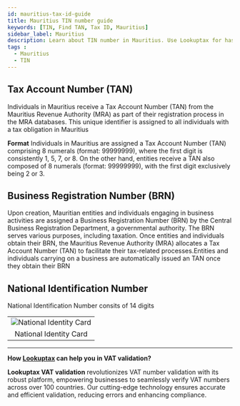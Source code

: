 ```yaml
---
id: mauritius-tax-id-guide
title: Mauritius TIN number guide
keywords: [TIN, Find TAN, Tax ID, Mauritius]
sidebar_label: Mauritius
description: Learn about TIN number in Mauritius. Use Lookuptax for hassle-free tax id validation in Mauritius and other 100+ countries
tags : 
  - Mauritius
  - TIN
---
```


## Tax Account Number (TAN)
Individuals in Mauritius receive a Tax Account Number (TAN) from the Mauritius Revenue Authority (MRA) as part of their registration process in the MRA databases. This unique identifier is assigned to all individuals with a tax obligation in Mauritius

**Format**
Individuals in Mauritius are assigned a Tax Account Number (TAN) comprising 8 numerals (format: 99999999), where the first digit is consistently 1, 5, 7, or 8. On the other hand, entities receive a TAN also composed of 8 numerals (format: 99999999), with the first digit exclusively being 2 or 3.

## Business Registration Number (BRN)
Upon creation, Mauritian entities and individuals engaging in business activities are assigned a Business Registration Number (BRN) by the Central Business Registration Department, a governmental authority. The BRN serves various purposes, including taxation. Once entities and individuals obtain their BRN, the Mauritius Revenue Authority (MRA) allocates a Tax Account Number (TAN) to facilitate their tax-related processes.Entities and individuals carrying on a business are automatically issued an TAN once they obtain their BRN



## National Identification Number

National Identification Number consits of 14 digits

<table align="center" border="0px" border-color="#dedede"><tr><td>
  <img src="/docs/img/taxid/nid-mauritius.PNG" alt="National Identity Card" title="National Identity Card"/>
  </td></tr>
  <tr><td align="center">National Identity Card</td></tr>
</table>

----
**How [Lookuptax](https://lookuptax.com/) can help you in VAT validation?**

**Lookuptax VAT validation** revolutionizes VAT number validation with its robust platform, empowering businesses to seamlessly verify VAT numbers across over 100 countries. Our cutting-edge technology ensures accurate and efficient validation, reducing errors and enhancing compliance.
